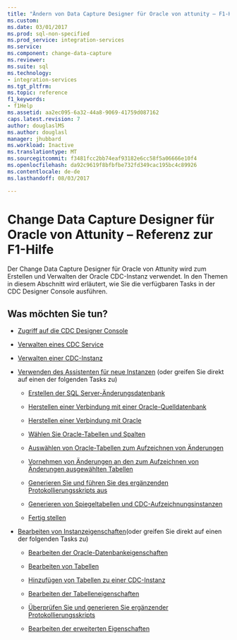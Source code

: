 ```yaml
---
title: "Ändern von Data Capture Designer für Oracle von attunity – F1-Hilfe-Referenz | Microsoft Docs"
ms.custom: 
ms.date: 03/01/2017
ms.prod: sql-non-specified
ms.prod_service: integration-services
ms.service: 
ms.component: change-data-capture
ms.reviewer: 
ms.suite: sql
ms.technology:
- integration-services
ms.tgt_pltfrm: 
ms.topic: reference
f1_keywords:
- f1Help
ms.assetid: aa2ec095-6a32-44a8-9069-41759d087162
caps.latest.revision: 7
author: douglaslMS
ms.author: douglasl
manager: jhubbard
ms.workload: Inactive
ms.translationtype: MT
ms.sourcegitcommit: f3481fcc2bb74eaf93182e6cc58f5a06666e10f4
ms.openlocfilehash: da92c9619f8bfbfbe732fd349cac195bc4c89926
ms.contentlocale: de-de
ms.lasthandoff: 08/03/2017

---
```

# <a name="change-data-capture-designer-for-oracle-by-attunity-f1-help-reference"></a>Change Data Capture Designer für Oracle von Attunity – Referenz zur F1-Hilfe
  Der Change Data Capture Designer für Oracle von Attunity wird zum Erstellen und Verwalten der Oracle CDC-Instanz verwendet. In den Themen in diesem Abschnitt wird erläutert, wie Sie die verfügbaren Tasks in der CDC Designer Console ausführen.  
  
## <a name="what-do-you-want-to-do"></a>Was möchten Sie tun?  
  
-   [Zugriff auf die CDC Designer Console](../../integration-services/change-data-capture/access-the-cdc-designer-console.md)  
  
-   [Verwalten eines CDC Service](../../integration-services/change-data-capture/manage-a-cdc-service.md)  
  
-   [Verwalten einer CDC-Instanz](../../integration-services/change-data-capture/manage-a-cdc-instance.md)  
  
-   [Verwenden des Assistenten für neue Instanzen](../../integration-services/change-data-capture/use-the-new-instance-wizard.md) (oder greifen Sie direkt auf einen der folgenden Tasks zu)  
  
    -   [Erstellen der SQL Server-Änderungsdatenbank](../../integration-services/change-data-capture/create-the-sql-server-change-database.md)  
  
    -   [Herstellen einer Verbindung mit einer Oracle-Quelldatenbank](../../integration-services/change-data-capture/connect-to-an-oracle-source-database.md)  
  
    -   [Herstellen einer Verbindung mit Oracle](../../integration-services/change-data-capture/connect-to-oracle.md)  
  
    -   [Wählen Sie Oracle-Tabellen und Spalten](../../integration-services/change-data-capture/select-oracle-tables-and-columns.md)  
  
    -   [Auswählen von Oracle-Tabellen zum Aufzeichnen von Änderungen](../../integration-services/change-data-capture/select-oracle-tables-for-capturing-changes.md)  
  
    -   [Vornehmen von Änderungen an den zum Aufzeichnen von Änderungen ausgewählten Tabellen](../../integration-services/change-data-capture/make-changes-to-the-tables-selected-for-capturing-changes.md)  
  
    -   [Generieren Sie und führen Sie des ergänzenden Protokollierungsskripts aus](../../integration-services/change-data-capture/generate-and-run-the-supplemental-logging-script.md)  
  
    -   [Generieren von Spiegeltabellen und CDC-Aufzeichnungsinstanzen](../../integration-services/change-data-capture/generate-mirror-tables-and-cdc-capture-instances.md)  
  
    -   [Fertig stellen](../../integration-services/change-data-capture/finish.md)  
  
-   [Bearbeiten von Instanzeigenschaften](../../integration-services/change-data-capture/edit-instance-properties.md)(oder greifen Sie direkt auf einen der folgenden Tasks zu)  
  
    -   [Bearbeiten der Oracle-Datenbankeigenschaften](../../integration-services/change-data-capture/edit-the-oracle-database-properties.md)  
  
    -   [Bearbeiten von Tabellen](../../integration-services/change-data-capture/edit-tables.md)  
  
    -   [Hinzufügen von Tabellen zu einer CDC-Instanz](../../integration-services/change-data-capture/add-tables-to-a-cdc-instance.md)  
  
    -   [Bearbeiten der Tabelleneigenschaften](../../integration-services/change-data-capture/edit-the-table-properties.md)  
  
    -   [Überprüfen Sie und generieren Sie ergänzender Protokollierungsskripts](../../integration-services/change-data-capture/review-and-generate-supplemental-logging-scripts.md)  
  
    -   [Bearbeiten der erweiterten Eigenschaften](../../integration-services/change-data-capture/edit-the-advanced-properties.md)  
  
  

